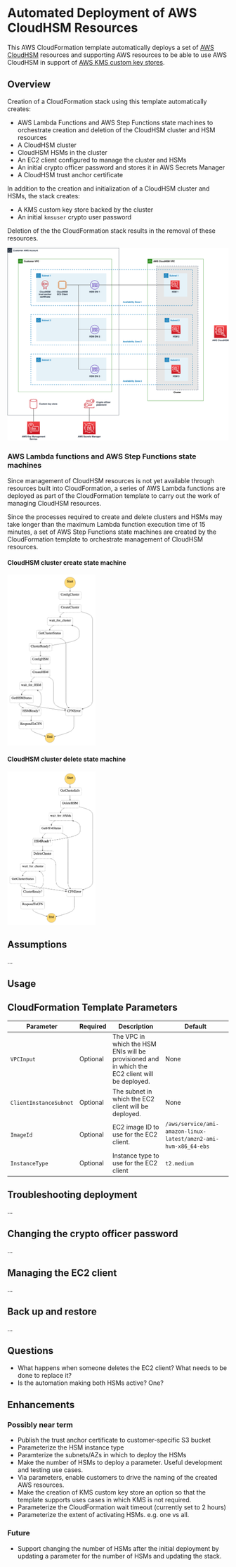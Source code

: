# Automated Deployment of AWS CloudHSM Resources

This AWS CloudFormation template automatically deploys a set of [AWS CloudHSM](https://docs.aws.amazon.com/cloudhsm/latest/userguide/introduction.html) resources and supporting AWS resources to be able to use AWS CloudHSM in support of [AWS KMS custom key stores](https://docs.aws.amazon.com/kms/latest/developerguide/custom-key-store-overview.html).

## Overview

Creation of a CloudFormation stack using this template automatically creates:
* AWS Lambda Functions and AWS Step Functions state machines to orchestrate creation and deletion of the CloudHSM cluster and HSM resources
* A CloudHSM cluster
* CloudHSM HSMs in the cluster
* An EC2 client configured to manage the cluster and HSMs
* An initial crypto officer password and stores it in AWS Secrets Manager
* A CloudHSM trust anchor certificate

In addition to the creation and initialization of a CloudHSM cluster and HSMs, the stack creates:
* A KMS custom key store backed by the cluster
* An initial `kmsuser` crypto user password

Deletion of the the CloudFormation stack results in the removal of these resources.

<img src="images/cloudhsm-cluster.png" alt="CloudHSM Cluster" width="600"/>

### AWS Lambda functions and AWS Step Functions state machines

Since management of CloudHSM resources is not yet available through resources built into CloudFormation, a series of AWS Lambda functions are deployed as part of the CloudFormation template to carry out the work of managing CloudHSM resources.

Since the processes required to create and delete clusters and HSMs may take longer than the maximum Lambda function execution time of 15 minutes, a set of AWS Step Functions state machines are created by the CloudFormation template to orchestrate management of CloudHSM resources. 

#### CloudHSM cluster create state machine

<img src="images/state-machine-create-cluster.png" alt="Step Functions create state machine" width="200"/>

#### CloudHSM cluster delete state machine

<img src="images/state-machine-delete-cluster.png" alt="Step Functions delete state machine" width="200"/>

## Assumptions

...

## Usage


## CloudFormation Template Parameters

|Parameter|Required|Description|Default|
|---------|--------|-----------|-------|
|`VPCInput`|Optional|The VPC in which the HSM ENIs will be provisioned and in which the EC2 client will be deployed.|None|
|`ClientInstanceSubnet`|Optional|The subnet in which the EC2 client will be deployed.|None|
|`ImageId`|Optional|EC2 image ID to use for the EC2 client.|`/aws/service/ami-amazon-linux-latest/amzn2-ami-hvm-x86_64-ebs`|
|`InstanceType`|Optional|Instance type to use for the EC2 client|`t2.medium`|

## Troubleshooting deployment

...

## Changing the crypto officer password

...

## Managing the EC2 client

...

## Back up and restore

...

## Questions

* What happens when someone deletes the EC2 client? What needs to be done to replace it?
* Is the automation making both HSMs active? One?

## Enhancements

### Possibly near term

* Publish the trust anchor certificate to customer-specific S3 bucket
* Parameterize the HSM instance type
* Paramterize the subnets/AZs in which to deploy the HSMs
* Make the number of HSMs to deploy a parameter. Useful development and testing use cases.
* Via parameters, enable customers to drive the naming of the created AWS resources.
* Make the creation of KMS custom key store an option so that the template supports uses cases in which KMS is not required.
* Parameterize the CloudFormation wait timeout (currently set to 2 hours)
* Parameterize the extent of activating HSMs. e.g. one vs all.

### Future
* Support changing the number of HSMs after the initial deployment by updating a parameter for the number of HSMs and updating the stack.